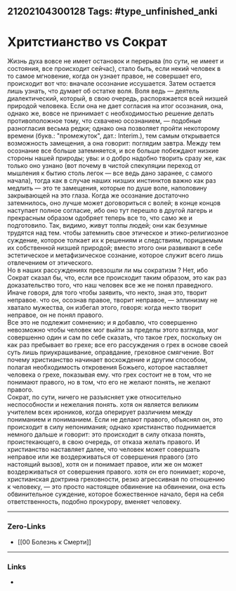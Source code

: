 21202104300128
Tags: #type_unfinished_anki
---
# Хритстианство vs Сократ

Жизнь духа вовсе не имеет остановок и перерыва (по сути, не имеет и состояния, все происходит сейчас), стало быть, если некий человек в то самое мгновение, когда он узнает правое, не совершает его, происходит вот что: вначале осознание иссушается. Затем остается лишь узнать, что думает об остатке воля. Воля ведь — деятель диалектический, который, в свою очередь, распоряжается всей низшей природой человека. Если она не дает согласия на итог осознания, она, однако же, вовсе не принимает с необходимостью решение делать противоположное тому, что схвачено осознанием, — подобные разногласия весьма редки; однако она позволяет пройти некоторому времени (букв.: "промежуток", дат.: Interim.), тем самым открывается возможность замещения, а она говорит: поглядим завтра. Между тем осознание все больше затемняется, и все больше побеждают низкие стороны нашей природы; увы: и о добро надобно творить сразу же, как только оно узнано (вот почему в чистой спекуляции переход от мышления к бытию столь легок — все ведь дано заранее, с самого начала), тогда как в случае наших низших инстинктов важно как раз медлить — это те замещения, которые по душе воле, наполовину закрывающей на это глаза. Когда же осознание достаточно затемнилось, оно лучше может договориться с волей; в конце концов наступает полное согласие, ибо оно тут перешло в другой лагерь и прекрасным образом одобряет теперь все то, что само же и подготовило. Так, видимо, живут толпы людей; они как безумные трудятся над тем. чтобы затемнить свое этическое и этико-религиозное суждение, которое толкает их к решениям и следствиям, порицаемым их собственной низшей природой; вместо этого они развивают в себе эстетическое и метафизическое сознание, которое служит всего лишь отвлечением от этического.<br>Но в наших рассуждениях превзошли ли мы сократизм ? Нет, ибо Сократ сказал бы, что, если все происходит таким образом, это как раз доказательство того, что наш человек все же не понял праведного. Иначе говоря, для того чтобы заявить, что некто, зная это, творит неправое. что он, осознав правое, творит неправое, — эллинизму не хватало мужества, он избегал этого, говоря: когда некто творит неправое, он не понял правого.<br>Все это не подлежит сомнению; и я добавлю, что совершенно невозможно чтобы человек мог выйти за пределы этого взгляда, мог совершенно один и сам по себе сказать, что такое грех, поскольку он как раз пребывает во грехе; все его рассуждения о грех в основе своей суть лишь приукрашивание, оправдание, греховное смягчение. Вот почему христианство начинает восхождение и другим способом, полагая необходимость откровения Божьего, которое наставляет человека о грехе, показывая ему. что грех состоит не в том, что не понимают правого, но в том, что его не желают понять, не желают правого.<br>Сократ, по сути, ничего не разъясняет уже относительно неспособности и нежелания понять. хотя он является великим учителем всех ироников, когда оперирует различием между пониманием и пониманием. Если не делают правого, объяснял он, это происходит в силу непонимания; однако христианство поднимается немного дальше и говорит: это происходит в силу отказа понять, проистекающего, в свою очередь, от отказа желать правого. И христианство наставляет далее, что человек может совершать неправое или же воздерживаться от совершения правого (это настоящий вызов), хотя он и понимает правое, или же он может воздерживаться от совершения правого. хотя он его понимает; короче, христианская доктрина греховности, резко агрессивная по отношению к человеку, — это просто настоящее обвинение на обвинении, она есть обвинительное суждение, которое божественное начало, беря на себя ответственность, подобно прокурору, вменяет человеку.

---
### Zero-Links
- [[00 Болезнь к Смерти]]
---
### Links
-
